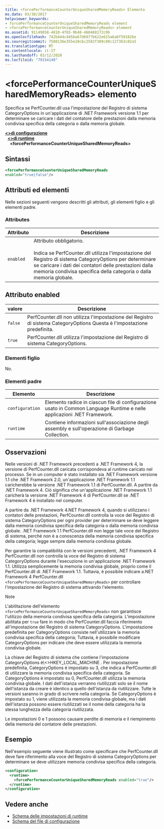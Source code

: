 ```yaml
---
title: <forcePerformanceCounterUniqueSharedMemoryReads> Elemento
ms.date: 03/30/2017
helpviewer_keywords:
- forcePerformanceCounterUniqueSharedMemoryReads element
- <forcePerformanceCounterUniqueSharedMemoryReads> element
ms.assetid: 91149858-4810-4f65-9b48-468488172c9b
ms.openlocfilehash: 742b444c445ba67d6977b622e615a6a8f591826e
ms.sourcegitcommit: 7588136e355e10cbc2582f389c90c127363c02a5
ms.translationtype: MT
ms.contentlocale: it-IT
ms.lasthandoff: 03/12/2020
ms.locfileid: "79154140"
---
```

# <a name="forceperformancecounteruniquesharedmemoryreads-element"></a>\<forcePerformanceCounterUniqueSharedMemoryReads> elemento
Specifica se PerfCounter.dll usa l'impostazione del Registro di sistema CategoryOptions in un'applicazione di .NET Framework versione 1.1 per determinare se caricare i dati del contatore delle prestazioni dalla memoria condivisa specifica della categoria o dalla memoria globale.  
  
[**\<>di configurazione**](../configuration-element.md)\
&nbsp;&nbsp;[**\<>di runtime**](runtime-element.md)\
&nbsp;&nbsp;&nbsp;&nbsp;**\<forcePerformanceCounterUniqueSharedMemoryReads>**  
  
## <a name="syntax"></a>Sintassi  
  
```xml  
<forcePerformanceCounterUniqueSharedMemoryReads
enabled="true|false"/>  
```  
  
## <a name="attributes-and-elements"></a>Attributi ed elementi  
 Nelle sezioni seguenti vengono descritti gli attributi, gli elementi figlio e gli elementi padre.  
  
### <a name="attributes"></a>Attributes  
  
|Attributo|Descrizione|  
|---------------|-----------------|  
|`enabled`|Attributo obbligatorio.<br /><br /> Indica se PerfCounter.dll utilizza l'impostazione del Registro di sistema CategoryOptions per determinare se caricare i dati dei contatori delle prestazioni dalla memoria condivisa specifica della categoria o dalla memoria globale.|  
  
## <a name="enabled-attribute"></a>Attributo enabled  
  
|valore|Descrizione|  
|-----------|-----------------|  
|`false`|PerfCounter.dll non utilizza l'impostazione del Registro di sistema CategoryOptions Questa è l'impostazione predefinita.|  
|`true`|PerfCounter.dll utilizza l'impostazione del Registro di sistema CategoryOptions.|  
  
### <a name="child-elements"></a>Elementi figlio  
 No.  
  
### <a name="parent-elements"></a>Elementi padre  
  
|Elemento|Descrizione|  
|-------------|-----------------|  
|`configuration`|Elemento radice in ciascun file di configurazione usato in Common Language Runtime e nelle applicazioni .NET Framework.|  
|`runtime`|Contiene informazioni sull'associazione degli assembly e sull'operazione di Garbage Collection.|  
  
## <a name="remarks"></a>Osservazioni  
 Nelle versioni di .NET Framework precedenti a .NET Framework 4, la versione di PerfCounter.dll caricata corrispondeva al runtime caricato nel processo. Se in un computer è stato installato sia .NET Framework versione 1.1 che .NET Framework 2.0, un'applicazione .NET Framework 1.1 caricherebbe la versione .NET Framework 1.1 di PerfCounter.dll. A partire da .NET Framework 4. Ciò significa che un'applicazione .NET Framework 1.1 caricherà la versione .NET Framework 4 di PerfCounter.dll se .NET Framework 4 è installato nel computer.  
  
 A partire da .NET Framework 4.NET Framework 4, quando si utilizzano i contatori delle prestazioni, PerfCounter.dll controlla la voce del Registro di sistema CategoryOptions per ogni provider per determinare se deve leggere dalla memoria condivisa specifica della categoria o dalla memoria condivisa globale. .NET Framework 1.1 PerfCounter.dll non legge tale voce del Registro di sistema, perché non è a conoscenza della memoria condivisa specifica della categoria; legge sempre dalla memoria condivisa globale.  
  
 Per garantire la compatibilità con le versioni precedenti, .NET Framework 4 PerfCounter.dll non controlla la voce del Registro di sistema CategoryOptions durante l'esecuzione in un'applicazione .NET Framework 1.1. Utilizza semplicemente la memoria condivisa globale, proprio come il PerfCounter.dll di .NET Framework 1.1. Tuttavia, è possibile indicare a.NET Framework 4 PerfCounter.dll `<forcePerformanceCounterUniqueSharedMemoryReads>` per controllare l'impostazione del Registro di sistema attivando l'elemento.  
  
> [!NOTE]
> L'abilitazione dell'elemento `<forcePerformanceCounterUniqueSharedMemoryReads>` non garantisce l'utilizzo della memoria condivisa specifica della categoria. L'impostazione abilitata per `true` fare in modo che PerfCounter.dll faccia riferimento all'impostazione del Registro di sistema CategoryOptions. L'impostazione predefinita per CategoryOptions consiste nell'utilizzare la memoria condivisa specifica della categoria; Tuttavia, è possibile modificare CategoryOptions per indicare che deve essere utilizzata la memoria condivisa globale.  
  
 La chiave del Registro di sistema che contiene l'impostazione CategoryOptions è\\<\>HKEY_LOCAL_MACHINE . Per impostazione predefinita, CategoryOptions è impostato su 3, che indica a PerfCounter.dll di utilizzare la memoria condivisa specifica della categoria. Se CategoryOptions è impostato su 0, PerfCounter.dll utilizza la memoria condivisa globale. I dati dell'istanza verranno riutilizzati solo se il nome dell'istanza da creare è identico a quello dell'istanza da riutilizzare. Tutte le versioni saranno in grado di scrivere nella categoria. Se CategoryOptions è impostato su 1, viene utilizzata la memoria condivisa globale, ma i dati dell'istanza possono essere riutilizzati se il nome della categoria ha la stessa lunghezza della categoria riutilizzata.  
  
 Le impostazioni 0 e 1 possono causare perdite di memoria e il riempimento della memoria del contatore delle prestazioni.  
  
## <a name="example"></a>Esempio  
 Nell'esempio seguente viene illustrato come specificare che PerfCounter.dll deve fare riferimento alla voce del Registro di sistema CategoryOptions per determinare se deve utilizzare memoria condivisa specifica della categoria.  
  
```xml  
<configuration>  
  <runtime>  
    <forcePerformanceCounterUniqueSharedMemoryReads enabled="true"/>  
  </runtime>  
</configuration>  
```  
  
## <a name="see-also"></a>Vedere anche

- [Schema delle impostazioni di runtime](index.md)
- [Schema del file di configurazione](../index.md)
